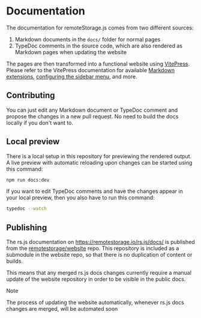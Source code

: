 # Documentation

The documentation for remoteStorage.js comes from two different sources:

1. Markdown documents in the `docs/` folder for normal pages
2. TypeDoc comments in the source code, which are also rendered as Markdown pages when updating the website

The pages are then transformed into a functional website using [VitePress](https://vitepress.dev/). Please refer to the VitePress documentation for available [Markdown extensions](https://vitepress.dev/guide/markdown), [configuring the sidebar menu](https://vitepress.dev/reference/default-theme-sidebar), and more.

## Contributing

You can just edit any Markdown document or TypeDoc comment and propose the changes in a new pull request. No need to build the docs locally if you don't want to.

## Local preview

There is a local setup in this repository for previewing the rendered output. A live preview with automatic reloading upon changes can be started using this command:

```sh
npm run docs:dev
```

If you want to edit TypeDoc comments and have the changes appear in your local preview, then you also have to run this command:

```sh
typedoc --watch
```

## Publishing

The rs.js documentation on https://remotestorage.io/rs.js/docs/ is published from the [remotestorage/website](https://github.com/remotestorage/website/) repo. This repository is included as a submodule in the website repo, so that there is no duplication of content or builds.

This means that any merged rs.js docs changes currently require a manual update of the website repository in order to be visible in the public docs.

> [!NOTE]
> The process of updating the website automatically, whenever rs.js docs changes are merged, will be automated soon

